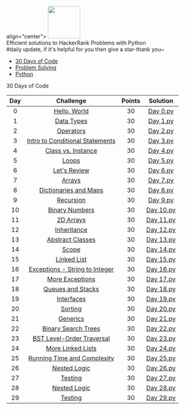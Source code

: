 align="center">
    <a href="https://www.hackerrank.com/MahfuzRonnie">
        <img height=85 src="https://d3keuzeb2crhkn.cloudfront.net/hackerrank/assets/styleguide/logo_wordmark-f5c5eb61ab0a154c3ed9eda24d0b9e31.svg">
    </a>
    <br> Efficient solutions to HackerRank Problems with Python
           <br>#daily update, if it's helpful for you then give a star-thank you~
</p>

* [30 Days of Code](#30-days-of-code)
* [Problem Solving](#problem-solving)
* [Python](#python)


30 Days of Code

| Day |                                                Challenge                                                | Points |                                                                                   Solution                                                                                  |
|:---:|:-------------------------------------------------------------------------------------------------------:|:------:|:---------------------------------------------------------------------------------------------------------------------------------------------------------------------------:|
|  0  | [Hello, World](https://www.hackerrank.com/challenges/30-hello-world/problem)                                    |   30   | [Day 0.py](https://github.com/MahfuzRonnie/HackerRank/blob/master/30%20Days%20of%20Code/Day%200.py)                       |
|  1  | [Data Types](https://www.hackerrank.com/challenges/30-data-types/problem)                                       |   30   | [Day 1.py](https://github.com/MahfuzRonnie/HackerRank/blob/master/30%20Days%20of%20Code/Day%201.py)                           |
|  2  | [Operators](https://www.hackerrank.com/challenges/30-operators/problem)                                         |   30   | [Day 2.py](https://github.com/MahfuzRonnie/HackerRank/blob/master/30%20Days%20of%20Code/Day%202.py)                              |
|  3  | [Intro to Conditional Statements](https://www.hackerrank.com/challenges/30-conditional-statements/problem)      |   30   | [Day 3.py](https://github.com/MahfuzRonnie/HackerRank/blob/master/30%20Days%20of%20Code/Day%203.py)  |
|  4  | [Class vs. Instance](https://www.hackerrank.com/challenges/30-class-vs-instance/problem)                        |   30   | [Day 4.py](https://github.com/MahfuzRonnie/HackerRank/blob/master/30%20Days%20of%20Code/Day%204.py)                 |
|  5  | [Loops](https://www.hackerrank.com/challenges/30-loops/problem)                                                 |   30   | [Day 5.py](https://github.com/MahfuzRonnie/HackerRank/blob/master/30%20Days%20of%20Code/Day%205.py)                                  |
|  6  | [Let's Review](https://www.hackerrank.com/challenges/30-review-loop/problem)                                    |   30   | [Day 6.py](https://github.com/MahfuzRonnie/HackerRank/blob/master/30%20Days%20of%20Code/Day%206.py)                         |
|  7  | [Arrays](https://www.hackerrank.com/challenges/30-arrays/problem)                                               |   30   | [Day 7.py](https://github.com/MahfuzRonnie/HackerRank/blob/master/30%20Days%20of%20Code/Day%207.py)                                 |
|  8  | [Dictionaries and Maps](https://www.hackerrank.com/challenges/30-dictionaries-and-maps/problem)                 |   30   | [Day 8.py](https://github.com/MahfuzRonnie/HackerRank/blob/master/30%20Days%20of%20Code/Day%208.py)              |
|  9  | [Recursion](https://www.hackerrank.com/challenges/30-recursion/problem)                                         |   30   | [Day 9.py](https://github.com/MahfuzRonnie/HackerRank/blob/master/30%20Days%20of%20Code/Day%209.py)                              |
|  10 | [Binary Numbers](https://www.hackerrank.com/challenges/30-binary-numbers/problem)                               |   30   | [Day 10.py](https://github.com/MahfuzRonnie/HackerRank/blob/master/30%20Days%20of%20Code/Day%2010.py)                       |
|  11 | [2D Arrays](https://www.hackerrank.com/challenges/30-2d-arrays/problem)                                         |   30   | [Day 11.py](https://github.com/MahfuzRonnie/HackerRank/blob/master/30%20Days%20of%20Code/Day%2011.py)                            |
|  12 | [Inheritance](https://www.hackerrank.com/challenges/30-inheritance/problem)                                     |   30   | [Day 12.py](https://github.com/MahfuzRonnie/HackerRank/blob/master/30%20Days%20of%20Code/Day%2012.py)                            |
|  13 | [Abstract Classes](https://www.hackerrank.com/challenges/30-abstract-classes/problem)                           |   30   | [Day 13.py](https://github.com/MahfuzRonnie/HackerRank/blob/master/30%20Days%20of%20Code/Day%2013.py)                     |
|  14 | [Scope](https://www.hackerrank.com/challenges/30-scope/problem)                                                 |   30   | [Day 14.py](https://github.com/MahfuzRonnie/HackerRank/blob/master/30%20Days%20of%20Code/Day%2014.py)                                  |
|  15 | [Linked List](https://www.hackerrank.com/challenges/30-linked-list/problem)                                     |   30   | [Day 15.py](https://github.com/MahfuzRonnie/HackerRank/blob/master/30%20Days%20of%20Code/Day%2015.py)                          |
|  16 | [Exceptions - String to Integer](https://www.hackerrank.com/challenges/30-exceptions-string-to-integer/problem) |   30   | [Day 16.py](https://github.com/MahfuzRonnie/HackerRank/blob/master/30%20Days%20of%20Code/Day%2016.py) |
|  17 | [More Exceptions](https://www.hackerrank.com/challenges/30-more-exceptions/problem)                             |   30   | [Day 17.py](https://github.com/MahfuzRonnie/HackerRank/blob/master/30%20Days%20of%20Code/Day%2017.py)                      |
|  18 | [Queues and Stacks](https://www.hackerrank.com/challenges/30-queues-stacks/problem)                             |   30   | [Day 18.py](https://github.com/MahfuzRonnie/HackerRank/blob/master/30%20Days%20of%20Code/Day%2018.py)                  |
|  19 | [Interfaces](https://www.hackerrank.com/challenges/30-interfaces/problem)                                       |   30   | [Day 19.py](https://github.com/MahfuzRonnie/HackerRank/blob/master/30%20Days%20of%20Code/Day%2019.py)                             |
|  20 | [Sorting](https://www.hackerrank.com/challenges/30-sorting/problem)                                             |   30   | [Day 20.py](https://github.com/MahfuzRonnie/HackerRank/blob/master/30%20Days%20of%20Code/Day%2020.py)                                |
|  21 | [Generics](https://www.hackerrank.com/challenges/30-generics/problem)                                           |   30   | [Day 21.py](https://github.com/MahfuzRonnie/HackerRank/blob/master/30%20Days%20of%20Code/Day%2021.java)                               |
|  22 | [Binary Search Trees](https://www.hackerrank.com/challenges/30-binary-search-trees/problem)                     |   30   | [Day 22.py](https://github.com/MahfuzRonnie/HackerRank/blob/master/30%20Days%20of%20Code/Day%2022.py)                |
|  23 | [BST Level-Order Traversal](https://www.hackerrank.com/challenges/30-binary-trees/problem)                      |   30   | [Day 23.py](https://github.com/MahfuzRonnie/HackerRank/blob/master/30%20Days%20of%20Code/Day%2023.py)          |
|  24 | [More Linked Lists](https://www.hackerrank.com/challenges/30-linked-list-deletion/problem)                      |   30   | [Day 24.py](https://github.com/MahfuzRonnie/HackerRank/blob/master/30%20Days%20of%20Code/Day%2024.py)                  |
|  25 | [Running Time and Complexity](https://www.hackerrank.com/challenges/30-running-time-and-complexity/problem)     |   30   | [Day 25.py](https://github.com/MahfuzRonnie/HackerRank/blob/master/30%20Days%20of%20Code/Day%2025.py)      |
|  26 | [Nested Logic](https://www.hackerrank.com/challenges/30-nested-logic/problem)                                   |   30   | [Day 26.py](https://github.com/MahfuzRonnie/HackerRank/blob/master/30%20Days%20of%20Code/Day%2026.py)                         |
|  27 | [Testing](https://www.hackerrank.com/challenges/30-testing/problem)                                             |   30   | [Day 27.py](https://github.com/MahfuzRonnie/HackerRank/blob/master/30%20Days%20of%20Code/Day%2027.py)                                |
|  28 | [Nested Logic](https://www.hackerrank.com/challenges/30-nested-logic)                                   |   30   | [Day 28.py](https://github.com/MahfuzRonnie/HackerRank/blob/master/30%20Days%20of%20Code/Day%2028.py)                         |
|  29 | [Testing](https://www.hackerrank.com/challenges/30-testing)                                             |   30   | [Day 29.py](https://github.com/MahfuzRonnie/HackerRank/blob/master/30%20Days%20of%20Code/Day%2029.py)                                |

